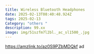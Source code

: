 ```yaml
---
title: Wireless Bluetooth Headphones
date: 2025-02-13T08:40:48.924Z
tags: 2025-02-13
Category: "others "
description: 99.xx
image: img/51szfm7l2bl._ac_sl1500_.jpg
---
```

https://amzlink.to/az0S9PZbMDQkf  ad